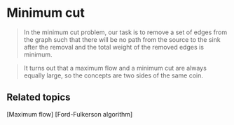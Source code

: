 # Minimum cut
> In the minimum cut problem, our task is to remove a set of edges from the graph such that there will be no path from the source to the sink after the removal and the total weight of the removed edges is minimum.

> It turns out that a maximum flow and a minimum cut are always equally large, so the concepts are two sides of the same coin.

## Related topics
[Maximum flow]
[Ford-Fulkerson algorithm]
